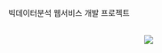 
빅데이터분석 웹서비스 개발 프로젝트 <br> <br>
<p align = center> <img src = https://user-images.githubusercontent.com/51871037/215451873-ee964b57-a528-4b5b-abd5-b5c300f2a810.png></p>

